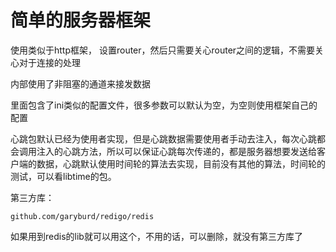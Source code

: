 # 简单的服务器框架

使用类似于http框架，
设置router，然后只需要关心router之间的逻辑，不需要关心对于连接的处理

内部使用了非阻塞的通道来接发数据

里面包含了ini类似的配置文件，很多参数可以默认为空，为空则使用框架自己的配置

心跳包默认已经为使用者实现，但是心跳数据需要使用者手动去注入，每次心跳都会调用注入的心跳方法，所以可以保证心跳每次传递的，都是服务器想要发送给客户端的数据，心跳默认使用时间轮的算法去实现，目前没有其他的算法，时间轮的测试，可以看libtime的包。

第三方库：

    github.com/garyburd/redigo/redis    

如果用到redis的lib就可以用这个，不用的话，可以删除，就没有第三方库了
